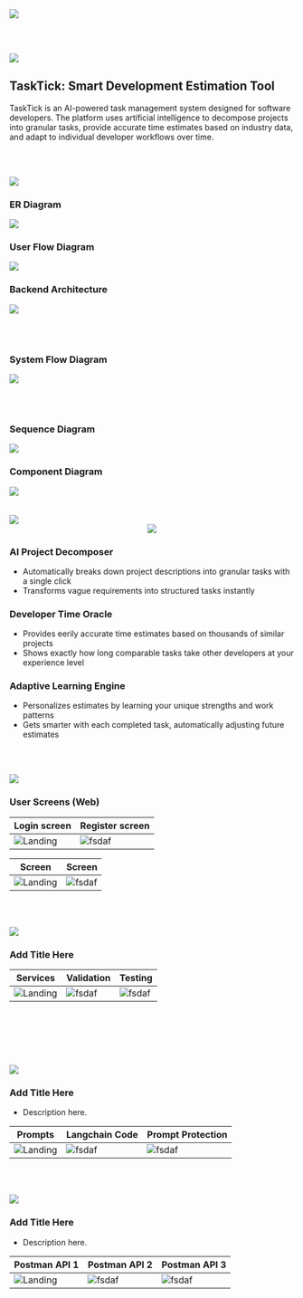 <img src="./readme/title1.svg"/>

<br><br>

<!-- project overview -->
<img src="./readme/title2.svg"/>

## TaskTick: Smart Development Estimation Tool

TaskTick is an AI-powered task management system designed  for software developers. The platform uses artificial intelligence to decompose projects into granular tasks, provide accurate time estimates based on industry data, and adapt to individual developer workflows over time.


<br><br>

<!-- System Design -->
<img src="./readme/title3.svg"/>

### ER Diagram
<img src="https://i.ibb.co/ZRYCVG1r/Screenshot-2025-05-19-195445.png" />

### User Flow Diagram

<img src="https://mermaid.ink/svg/pako:eNp1U02PmzAQ_SuWT12VRDGGhXCohDY9rNSVKpX2UMPBgVlwA3ZkoNs0yX-v-QhKUpbDfPi9mXlj5CNOVQY4wK-leksLrhsUbWKJzPdF5UJ-YL1LHtBi8Ql9r0EfO4Oiwx7OA6_PDXrawG8o1R70CZmQTSna8LrYKq6z5K4izCohT6h3rLf_cQdrevUCjH8B2bLOjIShrAP76B6e6ruzoQdhX7X6BWlTJzOozSJe72YhyiJRwRzisAjSAn3bibKcLXXZs6xFXkwzRw4ZJXH2Q8Abuhd2gbfsSQNvAH1E4fNtB3uUPXa4EX_BtizSPN2hK_lXlzepDAnrfk2dzII2CyUvD41I3yHQ8RIaM-p2zZCODH7Zo2Mmd-CWfc5Ecw3FEls41yLDQaNbsHAFuuJdio8dI8ZNARXEODBhxvUuxrE8m5o9lz-Vqi5lWrV5gYNXXtYma_eZkbARPNe8mk41yAz0k2plgwOHrPomODjiPzhY-N7SXxN37VGX2tTzfAsfcEBWdOk4a3vtU-I8ejZ1zxb-289dLT1iO4Ta_sp3nceVTSwMZjulX4b31j-78z_-Mwzs" />

### Backend Architecture
<img src="https://mermaid.ink/img/pako:eNp1U11vgjAU_SvkPmmiBgFFeFjidA8kmjl1Lys-NFChU1pTSjZn_O8rRbZAlIfbc8-53wkXiHhMwIf9kX9FKRbSWKxDZqhvdqSEyQ6q3l3X6PefjOkqQOuXzbYEuypOoUoqZIpK0-LfcyJypG1LWQn-SSKZoxq09C3ODznStq3QjGwFjg6oRIaGlCXtKBKlG6mjFDI0bFeaBgHLaZKqKaaBUeP7g85JxLNTPa1RuTynknJ2y7jlqSvoxPkz6izPm7dF96brM9ykiql3b5B65yZTb9xk6w0b7P9O9zpVYzeUR_rribBpgDrVW56j3qPV4kEg9CARNAZfioL0ICMiw6ULl7JKCDIlGQnBVzDG4hBCyK4q54TZB-dZnSZ4kaTg7_ExV15xirEkc4oTgbM_VhAWEzHjBZPgT2xdA_wLfIM_HFkD23NN23Qc23JNtwdn8C174JqON_Ycyx1a46Fz7cGPbmoOJqbnjjxr5DiOaw0nKoHEVHKxrH6ViLM9TeD6CyEs-EA?type=png" />

<br><br>

### System Flow Diagram
<img src="readme/demo/tech_stack.png"/>

<br><br>

### Sequence Diagram

<img src="https://mermaid.ink/svg/pako:eNqdVV1P2zAU_SuWpU1MKoimKSl-QGqJYJ1gYxR4mPpiktvUo7Ez24EB4r_v5sPQhLRI60sd-5zre889tp9ppGKgjBr4k4OMIBQ80Tyd67kk-Pv0iYSwEBJIxrUVkci4tIY8CLskmVYZaJIpI6xQUsjEsXhklSbXBrSbWWOTE62kBRkTbt7GOxOtHpDwpYsx4dFdTXDDne9g7LdZJzycFMiQW37LDZCd88fZz7NO5I8M5HhaoOvR-GLqcGsSjHO7BIksXhTqFor6do-OXAmMnKlEvK66aUTUObNWHHJZaG6sY9QwJIQTRm74SsTcQkPGcLK7Hq9YKutsh2ik9W5XkylpoCPRIh4joTDZij9iYLO8VVzHHYpcaPUbIkvOueQJpBi-8sR4ulGdYw1FOTVzm0wueFdllTgzfg9kKtF3fNWO-IasesqczpgcueLmjpyCBN1oZYVsaFuDIC45ZkseG5CtXh0ruRA6bWzb2S5XfaVX_GGbWuWvNelKpECuNG6ydjbf9aUEVNgFntqihm3NaQTFqtKUy3iDPJcQKR1XlPVm_q8011lc6jyz3ObmQ2WaqV53nuwp2siIZGnNRoGcfdrALnVOwEbLd8imKqdgyVdh8IrEI7naJkxZwOfKtN2HwVncebCroA5zo2fiPLLiXlg0ELcWtDRbpXdBG3lsVP5GmBzvryfsVTsb9097NNEipszqHHo0BTRA8Umfi_U5xTsrhTllOIy5vpvTuXxBDl7bv5RKHU2rPFlStuArg1956Y_6CXud1Zgh6GOVS0tZf9_bL6NQ9kz_UuaNgr2hdzAaDv3A8w4Dr0cfKdv1gv6eHwSHvn8w8nF2MHjp0ady4_5e3x_4w8HQH3nB4XC_jxSIBbbzvHpKyxf15R_zVGpm" />

### Component Diagram

<img src="readme/demo/component_diagram.png" />
<br><br> <br>
<!-- Project Highlights -->
<img src="./readme/title4.svg"/>

<br>

<div align="center">

<img src="readme/demo/highlights.png"/>

</div>

### AI Project Decomposer


- Automatically breaks down project descriptions into granular tasks with a single click
- Transforms vague requirements into structured tasks instantly


### Developer Time Oracle

- Provides eerily accurate time estimates based on thousands of similar projects
- Shows exactly how long comparable tasks take other developers at your experience level


### Adaptive Learning Engine

- Personalizes estimates by learning your unique strengths and work patterns
- Gets smarter with each completed task, automatically adjusting future estimates



<br><br>

<!-- Demo -->
<img src="./readme/title5.svg"/>



### User Screens (Web)

| Login screen                            | Register screen                       |
| --------------------------------------- | ------------------------------------- |
| ![Landing](./readme/demo/1440x1024.png) | ![fsdaf](./readme/demo/1440x1024.png) |

| Screen                            | Screen                       |
| --------------------------------------- | ------------------------------------- |
| ![Landing](./readme/demo/1440x1024.png) | ![fsdaf](./readme/demo/1440x1024.png) |


<br><br>

<!-- Development & Testing -->
<img src="./readme/title6.svg"/>

### Add Title Here


| Services                                | Validation                            | Testing                        |
| --------------------------------------- | ------------------------------------- | ------------------------------------- |
| ![Landing](./readme/demo/service.png) | ![fsdaf](./readme/demo/validation.png) | ![fsdaf](./readme/demo/tests.png) |


<br><br>


<br><br>

<!-- Deployment -->
<img src="./readme/title7.svg"/>

### Add Title Here

- Description here.


| Prompts                                 | Langchain Code                        | Prompt Protection                     |
| --------------------------------------- | ------------------------------------- | ------------------------------------- |
| ![Landing](./readme/demo/prompts.png)   | ![fsdaf](./readme/demo/langchain.png) | ![fsdaf](./readme/demo/prompt_protection.png) |

<br><br>


<!-- Deployment -->
<img src="./readme/title8.svg"/>

### Add Title Here

- Description here.


| Postman API 1                            | Postman API 2                       | Postman API 3                        |
| --------------------------------------- | ------------------------------------- | ------------------------------------- |
| ![Landing](./readme/demo/1440x1024.png) | ![fsdaf](./readme/demo/1440x1024.png) | ![fsdaf](./readme/demo/1440x1024.png) |

<br><br>
